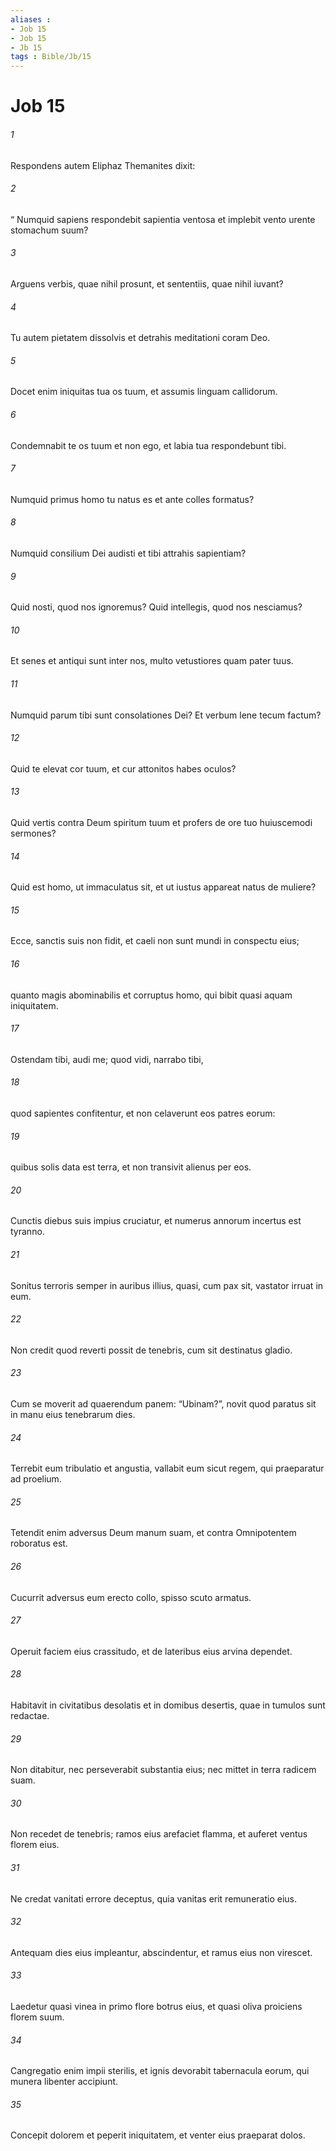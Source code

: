 ```yaml
---
aliases : 
- Job 15
- Job 15
- Jb 15
tags : Bible/Jb/15
---
```


# Job 15

###### 1
Respondens autem Eliphaz Themanites dixit:
###### 2
“ Numquid sapiens respondebit sapientia ventosa et implebit vento urente stomachum suum?
###### 3
Arguens verbis, quae nihil prosunt, et sententiis, quae nihil iuvant?
###### 4
Tu autem pietatem dissolvis et detrahis meditationi coram Deo. 
###### 5
Docet enim iniquitas tua os tuum, et assumis linguam callidorum.
###### 6
Condemnabit te os tuum et non ego, et labia tua respondebunt tibi.
###### 7
Numquid primus homo tu natus es et ante colles formatus?
###### 8
Numquid consilium Dei audisti et tibi attrahis sapientiam?
###### 9
Quid nosti, quod nos ignoremus? Quid intellegis, quod nos nesciamus?
###### 10
Et senes et antiqui sunt inter nos, multo vetustiores quam pater tuus. 
###### 11
Numquid parum tibi sunt consolationes Dei? Et verbum lene tecum factum?
###### 12
Quid te elevat cor tuum, et cur attonitos habes oculos?
###### 13
Quid vertis contra Deum spiritum tuum et profers de ore tuo huiuscemodi sermones?
###### 14
Quid est homo, ut immaculatus sit, et ut iustus appareat natus de muliere?
###### 15
Ecce, sanctis suis non fidit, et caeli non sunt mundi in conspectu eius;
###### 16
quanto magis abominabilis et corruptus homo, qui bibit quasi aquam iniquitatem. 
###### 17
Ostendam tibi, audi me; quod vidi, narrabo tibi,
###### 18
quod sapientes confitentur, et non celaverunt eos patres eorum: 
###### 19
quibus solis data est terra, et non transivit alienus per eos.
###### 20
Cunctis diebus suis impius cruciatur, et numerus annorum incertus est tyranno.
###### 21
Sonitus terroris semper in auribus illius, quasi, cum pax sit, vastator irruat in eum.
###### 22
Non credit quod reverti possit de tenebris, cum sit destinatus gladio.
###### 23
Cum se moverit ad quaerendum panem: “Ubinam?”, novit quod paratus sit in manu eius tenebrarum dies.
###### 24
Terrebit eum tribulatio et angustia, vallabit eum sicut regem, qui praeparatur ad proelium.
###### 25
Tetendit enim adversus Deum manum suam, et contra Omnipotentem roboratus est.
###### 26
Cucurrit adversus eum erecto collo, spisso scuto armatus.
###### 27
Operuit faciem eius crassitudo, et de lateribus eius arvina dependet.
###### 28
Habitavit in civitatibus desolatis et in domibus desertis, quae in tumulos sunt redactae.
###### 29
Non ditabitur, nec perseverabit substantia eius; nec mittet in terra radicem suam.
###### 30
Non recedet de tenebris; ramos eius arefaciet flamma, et auferet ventus florem eius.
###### 31
Ne credat vanitati errore deceptus, quia vanitas erit remuneratio eius.
###### 32
Antequam dies eius impleantur, abscindentur, et ramus eius non virescet.
###### 33
Laedetur quasi vinea in primo flore botrus eius, et quasi oliva proiciens florem suum.
###### 34
Cangregatio enim impii sterilis, et ignis devorabit tabernacula eorum, qui munera libenter accipiunt.
###### 35
Concepit dolorem et peperit iniquitatem, et venter eius praeparat dolos.
